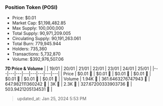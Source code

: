 
  ### Position Token (POSI)
  - Price: $0.01
  - Market Cap: $1,198,482.85
  - Max Supply: 100,000,000
  - Total Supply: 90,971,209.005
  - Circulating Supply: 90,191,263.061
  - Total Burn: 779,945.944
  - Holders: 735,360
  - Transactions: 5,732,870
  - Volume: $392,976,507.06

  **7D Price & Volume**
  | | 19&#x2F;01 | 20&#x2F;01 | 21&#x2F;01 | 22&#x2F;01 | 23&#x2F;01 | 24&#x2F;01 | 25&#x2F;01 |
  |---|---|---|---|---|---|---|---|
  | Price | $0.01 🔻 | $0.01 🔻 | $0.01 🔻 | $0.01 🔻 | $0.01 🔻 | $0.01 🔻 | $0.01 🔻 |
  | Volume | 1.94K 🚀 | 361.6463276747943 🔻 | 647.982111360242 🚀 | 3K 🚀 | 2.3K 🔻 | 327.67200333903736 🔻 | 503.9421205134531 🚀 |

  > updated_at: Jan 25, 2024 5:53 PM

